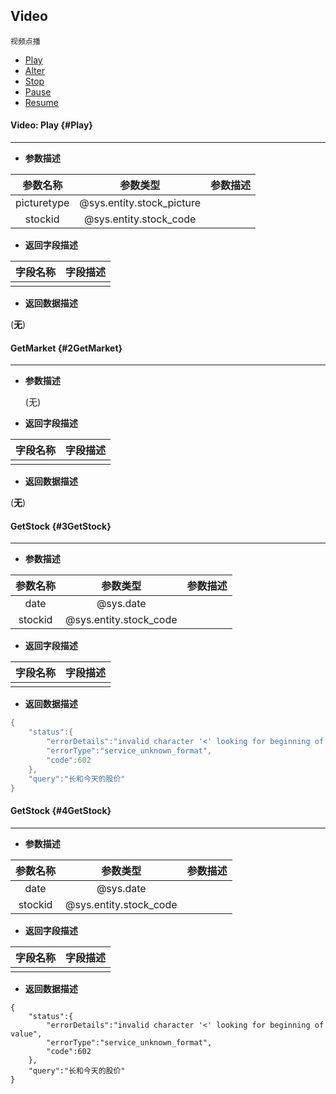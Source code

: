 ## Video

```
视频点播
```
* [Play](#Play)
* [Alter](#Alter)
* [Stop](#Stop)
* [Pause](#Pause)
* [Resume](#Resume)



#### Video: Play {#Play}

---

* **参数描述**

| 参数名称 | 参数类型 | 参数描述 |
| :---: | :---: | :---: |
| picturetype | @sys.entity.stock_picture |  |
| stockid | @sys.entity.stock_code |  ||

* **返回字段描述**

| 字段名称 | 字段描述 |
| :---: | :---: |
|  |  ||

* **返回数据描述**

 \(**无**\)


#### GetMarket {#2GetMarket}

---

* **参数描述**

  \(无\)

* **返回字段描述**

| 字段名称 | 字段描述 |
| :---: | :---: |
|  |  ||

* **返回数据描述**

 \(**无**\)


#### GetStock {#3GetStock}

---

* **参数描述**

| 参数名称 | 参数类型 | 参数描述 |
| :---: | :---: | :---: |
| date | @sys.date |  |
| stockid | @sys.entity.stock_code |  ||

* **返回字段描述**

| 字段名称 | 字段描述 |
| :---: | :---: |
|  |  ||

* **返回数据描述**

```go
{
    "status":{
        "errorDetails":"invalid character '<' looking for beginning of value",
        "errorType":"service_unknown_format",
        "code":602
    },
    "query":"长和今天的股价"
}

```

#### GetStock {#4GetStock}

---

* **参数描述**

| 参数名称 | 参数类型 | 参数描述 |
| :---: | :---: | :---: |
| date | @sys.date |  |
| stockid | @sys.entity.stock_code |  ||

* **返回字段描述**

| 字段名称 | 字段描述 |
| :---: | :---: |
|  |  ||

* **返回数据描述**

```
{
    "status":{
        "errorDetails":"invalid character '<' looking for beginning of value",
        "errorType":"service_unknown_format",
        "code":602
    },
    "query":"长和今天的股价"
}

```


